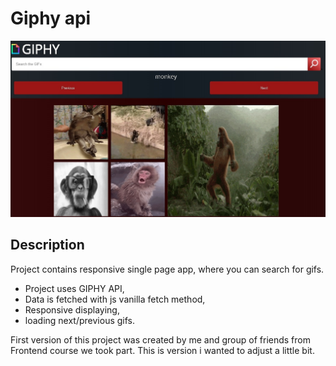 # Giphy api

![](/images//sample01.jpg)

## Description

Project contains responsive single page app, where you can search for gifs.

- Project uses GIPHY API,
- Data is fetched with js vanilla fetch method,
- Responsive displaying,
- loading next/previous gifs.

First version of this project was created by me and group of friends from Frontend course we took part. This is version i wanted to adjust a little bit.
